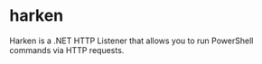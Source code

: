 # harken
Harken is a .NET HTTP Listener that allows you to run PowerShell commands via HTTP requests.
